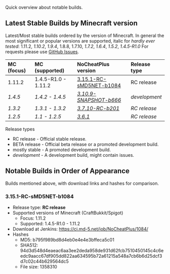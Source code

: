 Quick overview about notable builds.

## Latest Stable Builds by Minecraft version

Latest/Most stable builds ordered by the version of Minecraft. In general the most significant or popular versions are supported, italic for _hardly ever tested_: 1.11.2, _1.10.2_, _1.9.4_, 1.8.8, 1.7.10, _1.7.2_, _1.6.4_, _1.5.2_, _1.4.5-R1.0_
For requests please use [GitHub Issues](https://github.com/NoCheatPlus/Issues/issues).

| MC (focus)    | MC (supported) | NoCheatPlus version | Release type |
| :-------------| :------------- | :------------------ | :----------- |
| 1.11.2 | 1.4.5-R1.0 - 1.11.2 | [3.15.1-RC-sMD5NET-b1084](https://github.com/NoCheatPlus/Docs/wiki/Notable-Builds#3151-rc-smd5net-b1084) | RC release |
| _1.4.5_ | _1.4.2 - 1.4.5_ |  _[3.10.9-SNAPSHOT-b666](https://ci.md-5.net/job/NoCheatPlus/666/)_ | _development_ |
| _1.3.2_ | _1.3.1 - 1.3.2_ | _[3.7.10-RC-b201](https://dev.bukkit.org/bukkit-plugins/nocheatplus/files/33-nocheat-plus-3-7-10-rc-b201/)_ | _RC release_ |
| _1.2.5_ | _1.1 - 1.2.5_ | _[3.6.1](https://dev.bukkit.org/bukkit-plugins/nocheatplus/files/23-nocheat-plus-v3-6-1-1-1-1-2-5/)_ | _RC release_ |

Release types
* RC release - Official stable release.
* BETA release - Official beta release or a promoted development build.
* mostly stable - A promoted development build.
* _development_ - A development build, might contain issues.

## Notable Builds in Order of Appearance

Builds mentioned above, with download links and hashes for comparison.

### 3.15.1-RC-sMD5NET-b1084
* Release type: **RC release**
* Supported versions of Minecraft (CraftBukkit/Spigot)
    * Focus: 1.11.2
    * Supported: 1.4.5-R1.0 - 1.11.2
* Download at Jenkins: https://ci.md-5.net/job/NoCheatPlus/1084/
* Hashes
    * MD5: b795f989bd8d4eb0e4e4e3bffeca5c01
    * SHA512: 94d3d548d4eaeac6aa3ee2deda958de931d62fcb7510450145c4c6eedc9aacc67df905dd822aa634595b72a61215a548a7cb6b6d25dcf3d7c02c44b629564dc5
    * File size: 1358310


